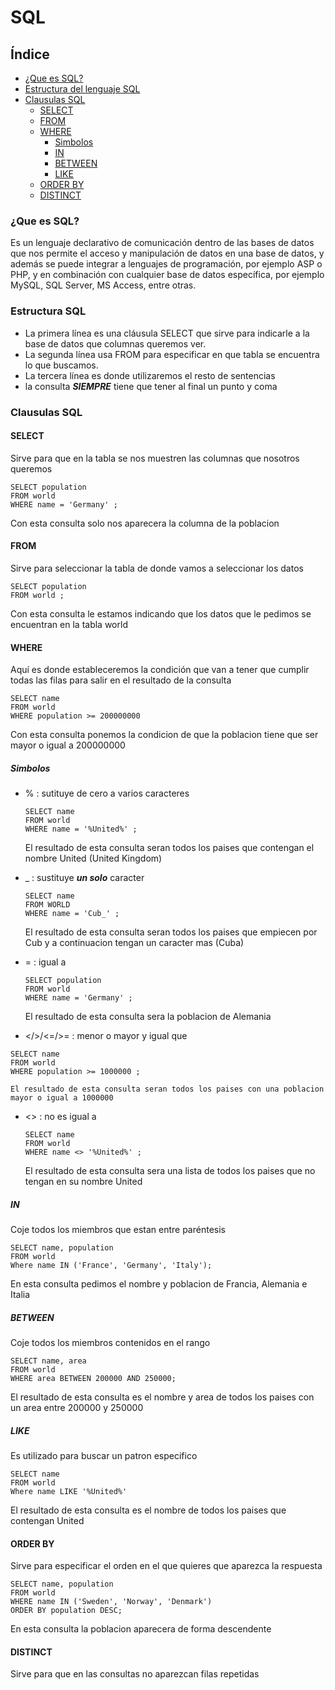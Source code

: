 # SQL
## Índice
* [¿Que es SQL?](#¿que-es-sql?)
* [Estructura del lenguaje SQL](#estructura-del-lenguaje-sql)
* [Clausulas SQL](#clausulas-sql)
  * [SELECT](#select)
  * [FROM](#from)
  * [WHERE](#where)
    * [Simbolos](#simbolos)
    * [IN](#in)
    * [BETWEEN](#between)
    * [LIKE](#like)
  * [ORDER BY](#order-by)
  * [DISTINCT](#distinct)
  
### ¿Que es SQL?
Es un lenguaje declarativo de comunicación dentro de las bases de datos que nos permite el acceso y manipulación de datos en una base de datos, y además se puede integrar a lenguajes de programación, por ejemplo ASP o PHP, y en combinación con cualquier base de datos específica, por ejemplo MySQL, SQL Server, MS Access, entre otras.

### Estructura SQL
* La primera línea es una cláusula SELECT que sirve para indicarle a la base de datos que columnas queremos ver.
* La segunda línea usa FROM para especificar en que tabla se encuentra lo que buscamos.
* La tercera línea es donde utilizaremos el resto de sentencias 
* la consulta **_SIEMPRE_** tiene que tener al final un punto y coma  

### Clausulas SQL
#### SELECT
Sirve para que en la tabla se nos muestren las columnas que nosotros queremos 
  ```
  SELECT population 
  FROM world
  WHERE name = 'Germany' ;
  ```
  Con esta consulta solo nos aparecera la columna de la poblacion 
#### FROM
Sirve para seleccionar la tabla de donde vamos a seleccionar los datos
  ```
  SELECT population
  FROM world ;
  ```
  Con esta consulta le estamos indicando que los datos que le pedimos se encuentran en la tabla world
#### WHERE
Aquí es donde estableceremos la condición que van a tener que cumplir todas las filas para salir en el resultado de la consulta
  ```
  SELECT name 
  FROM world
  WHERE population >= 200000000
  ```
  Con esta consulta ponemos la condicion de que la poblacion tiene que ser mayor o igual a 200000000
  
##### Simbolos
* % : sutituye de cero a varios caracteres
  ```
  SELECT name
  FROM world
  WHERE name = '%United%' ;
  ```
    El resultado de esta consulta seran todos los paises que contengan el nombre United (United Kingdom)
    
* _ : sustituye **_un solo_** caracter 
  ```
  SELECT name 
  FROM WORLD
  WHERE name = 'Cub_' ;
  ```
    El resultado de esta consulta seran todos los paises que empiecen por Cub y a continuacion tengan un caracter mas (Cuba)
* = : igual a 
  ```
  SELECT population
  FROM world
  WHERE name = 'Germany' ;
  ```
    El resultado de esta consulta sera la poblacion de Alemania
 * </>/<=/>= : menor o mayor y igual que 
  ```
  SELECT name
  FROM world
  WHERE population >= 1000000 ;
  ```
    El resultado de esta consulta seran todos los paises con una poblacion mayor o igual a 1000000
* <> : no es igual a 
  ```
  SELECT name
  FROM world
  WHERE name <> '%United%' ;
  ```
    El resultado de esta consulta sera una lista de todos los paises que no tengan en su nombre United
    
##### IN
Coje todos los miembros que estan entre paréntesis 
 ```
 SELECT name, population
 FROM world
 Where name IN ('France', 'Germany', 'Italy');
 ```
 En esta consulta pedimos el nombre y poblacion de Francia, Alemania e Italia
 
##### BETWEEN 
Coje todos los miembros contenidos en el rango 
 ```
 SELECT name, area
 FROM world
 WHERE area BETWEEN 200000 AND 250000;
 ```
 El resultado de esta consulta es el nombre y area de todos los paises con un area entre 200000 y 250000
 
##### LIKE
Es utilizado para buscar un patron especifico
 ```
 SELECT name
 FROM world
 Where name LIKE '%United%'
 ```
 El resultado de esta consulta es el nombre de todos los paises que contengan United
#### ORDER BY
Sirve para especificar el orden en el que quieres que aparezca la respuesta
 ```
 SELECT name, population 
 FROM world
 WHERE name IN ('Sweden', 'Norway', 'Denmark')
 ORDER BY population DESC;
 ```
 En esta consulta la poblacion aparecera de forma descendente
#### DISTINCT
 Sirve para que en las consultas no aparezcan filas repetidas
  ```
  
  ```
